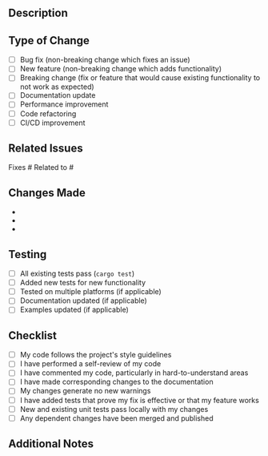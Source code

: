 ## Description

<!-- Provide a brief description of your changes -->

## Type of Change

<!-- Mark the relevant option with an 'x' -->

- [ ] Bug fix (non-breaking change which fixes an issue)
- [ ] New feature (non-breaking change which adds functionality)
- [ ] Breaking change (fix or feature that would cause existing functionality to not work as expected)
- [ ] Documentation update
- [ ] Performance improvement
- [ ] Code refactoring
- [ ] CI/CD improvement

## Related Issues

<!-- Link any related issues here using #issue_number -->

Fixes #
Related to #

## Changes Made

<!-- Provide a detailed list of changes -->

-
-
-

## Testing

<!-- Describe the testing you've done -->

- [ ] All existing tests pass (`cargo test`)
- [ ] Added new tests for new functionality
- [ ] Tested on multiple platforms (if applicable)
- [ ] Documentation updated (if applicable)
- [ ] Examples updated (if applicable)

## Checklist

- [ ] My code follows the project's style guidelines
- [ ] I have performed a self-review of my code
- [ ] I have commented my code, particularly in hard-to-understand areas
- [ ] I have made corresponding changes to the documentation
- [ ] My changes generate no new warnings
- [ ] I have added tests that prove my fix is effective or that my feature works
- [ ] New and existing unit tests pass locally with my changes
- [ ] Any dependent changes have been merged and published

## Additional Notes

<!-- Add any additional notes or context about the PR here -->

